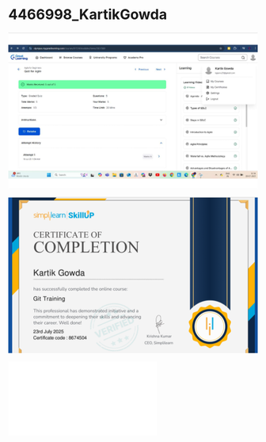 # 4466998_KartikGowda

![Task Image](SDLC/AgileQuiz.png)

![GIT_Simplilearn](GIT/Simplilearn.png)

![Linux Commands](LINUX/BasicCommands.pdf)
